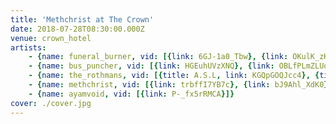 ```yaml
---
title: 'Methchrist at The Crown'
date: 2018-07-28T08:30:00.000Z
venue: crown_hotel
artists:
    - {name: funeral_burner, vid: [{link: 6GJ-1a0_Tbw}, {link: OKulK_zKkfU}]}
    - {name: bus_puncher, vid: [{link: HGEuhUVzXNQ}, {link: OBLfPLmZLUo}, {link: mdZTMPcYsNM}]}
    - {name: the_rothmans, vid: [{title: A.S.L, link: KGQpGOQJcc4}, {title: Sluicings, link: 3b-75oJDqrk}, {title: Holstenval, link: VNuE8cuWDGU}]}
    - {name: methchrist, vid: [{link: trbffI7YB7c}, {link: bJ9Ahl_XdK0}, {link: '-ZGshk3Oql4'}]}
    - {name: ayamvoid, vid: [{link: P-_fx5rRMCA}]}
cover: ./cover.jpg
---
```

